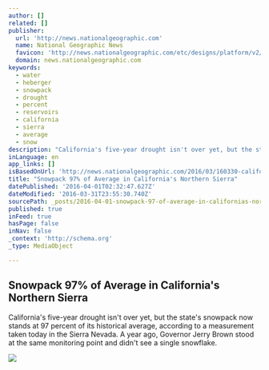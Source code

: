 ```yaml
---
author: []
related: []
publisher:
  url: 'http://news.nationalgeographic.com'
  name: National Geographic News
  favicon: 'http://news.nationalgeographic.com/etc/designs/platform/v2/images/favicon.ico'
  domain: news.nationalgeographic.com
keywords:
  - water
  - heberger
  - snowpack
  - drought
  - percent
  - reservoirs
  - california
  - sierra
  - average
  - snow
description: "California's five-year drought isn't over yet, but the state's snowpack now stands at 97 percent of its historical average, according to a measurement taken today in the Sierra Nevada. A year ago, Governor Jerry Brown stood at the same monitoring point and didn't see a single snowflake."
inLanguage: en
app_links: []
isBasedOnUrl: 'http://news.nationalgeographic.com/2016/03/160330-california-snow-survey-snowpack-water-drought/'
title: "Snowpack 97% of Average in California's Northern Sierra"
datePublished: '2016-04-01T02:32:47.627Z'
dateModified: '2016-03-31T23:55:30.740Z'
sourcePath: _posts/2016-04-01-snowpack-97-of-average-in-californias-northern-sierra.md
published: true
inFeed: true
hasPage: false
inNav: false
_context: 'http://schema.org'
_type: MediaObject

---
```

<article style=""><h1>Snowpack 97% of Average in California's Northern Sierra</h1><p>California's five-year drought isn't over yet, but the state's snowpack now stands at 97 percent of its historical average, according to a measurement taken today in the Sierra Nevada. A year ago, Governor Jerry Brown stood at the same monitoring point and didn't see a single snowflake.</p><img src="http://news.nationalgeographic.com/content/dam/news/2016/03/30/snowpack/01_snowpack.ngsversion.1459353720696.jpg" /></article>